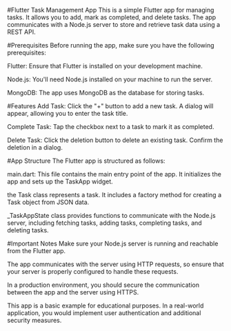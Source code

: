#Flutter Task Management App
This is a simple Flutter app for managing tasks. It allows you to add, mark as completed, and delete tasks. The app communicates with a Node.js server to store and retrieve task data using a REST API.

#Prerequisites
Before running the app, make sure you have the following prerequisites:

Flutter: Ensure that Flutter is installed on your development machine.

Node.js: You'll need Node.js installed on your machine to run the server.

MongoDB: The app uses MongoDB as the database for storing tasks.

#Features
Add Task: Click the "+" button to add a new task. A dialog will appear, allowing you to enter the task title.

Complete Task: Tap the checkbox next to a task to mark it as completed.

Delete Task: Click the deletion button to delete an existing task. Confirm the deletion in a dialog.

#App Structure
The Flutter app is structured as follows:

main.dart: This file contains the main entry point of the app. It initializes the app and sets up the TaskApp widget.

the Task class represents a task. It includes a factory method for creating a Task object from JSON data.

_TaskAppState class provides functions to communicate with the Node.js server, including fetching tasks, adding tasks, completing tasks, and deleting tasks.

#Important Notes
Make sure your Node.js server is running and reachable from the Flutter app.

The app communicates with the server using HTTP requests, so ensure that your server is properly configured to handle these requests.

In a production environment, you should secure the communication between the app and the server using HTTPS.

This app is a basic example for educational purposes. In a real-world application, you would implement user authentication and additional security measures.
